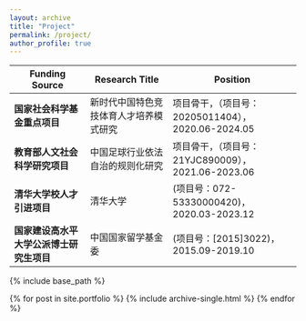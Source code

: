 ```yaml
---
layout: archive
title: "Project"
permalink: /project/
author_profile: true
---
```


|**Funding Source**|**Research Title**|**Position**|
|----------|------------|-----|
| **国家社会科学基金重点项目** | 新时代中国特色竞技体育人才培养模式研究 | 项目骨干，（项目号：20205011404），2020.06-2024.05 |
| **教育部人文社会科学研究项目** | 中国足球行业依法自治的规则化研究 | 项目骨干，（项目号：21YJC890009），2021.06-2023.06 |
| **清华大学校人才引进项目** | 清华大学| (项目号：072-53330000420)，2020.03-2023.12 |
| **国家建设高水平大学公派博士研究生项目** | 中国国家留学基金委 | (项目号：[2015]3022)，2015.09-2019.10 |


{% include base_path %}

{% for post in site.portfolio %}
  {% include archive-single.html %}
{% endfor %}

